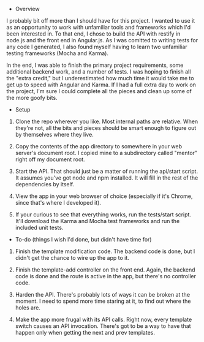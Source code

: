 * Overview

I probably bit off more than I should have for this project.  I wanted to use it as an opportunity to work with unfamiliar tools and frameworks which I'd been interested in.  To that end, I chose to build the API with restify in node.js and the front end in Angular.js.  As I was comitted to writing tests for any code I generated, I also found myself having to learn two unfamiliar testing frameworks (Mocha and Karma).

In the end, I was able to finish the primary project requirements, some additional backend work, and a number of tests.  I was hoping to finish all the "extra credit," but I underestimated how much time it would take me to get up to speed with Angular and Karma.  If I had a full extra day to work on the project, I'm sure I could complete all the pieces and clean up some of the more goofy bits.

* Setup

1. Clone the repo wherever you like.  Most internal paths are relative.  When they're not, all the bits and pieces should be smart enough to figure out by themselves where they live.

2. Copy the contents of the app directory to somewhere in your web server's document root.  I copied mine to a subdirectory called "mentor" right off my document root.

3. Start the API.  That should just be a matter of running the api/start script.  It assumes you've got node and npm installed.  It will fill in the rest of the dependencies by itself.

4. View the app in your web browser of choice (especially if it's Chrome, since that's where I developed it).

5. If your curious to see that everything works, run the tests/start script.  It'll download the Karma and Mocha test frameworks and run the included unit tests.

* To-do (things I wish I'd done, but didn't have time for)

1. Finish the template modification code.  The backend code is done, but I didn't get the chance to wire up the app to it.

2. Finish the template-add controller on the front end.  Again, the backend code is done and the route is active in the app, but there's no controller code.

3. Harden the API.  There's probably lots of ways it can be broken at the moment.  I need to spend more time staring at it, to find out where the holes are.

4. Make the app more frugal with its API calls.  Right now, every template switch causes an API invocation.  There's got to be a way to have that happen only when getting the next and prev templates.

